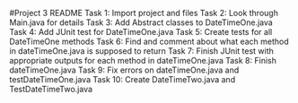 #Project 3 README
Task 1: Import project and files
Task 2: Look through Main.java for details
Task 3: Add Abstract classes to DateTimeOne.java
Task 4: Add JUnit test for DateTimeOne.java
Task 5: Create tests for all DateTimeOne methods
Task 6: Find and comment about what each method in dateTimeOne.java is supposed to return
Task 7: Finish JUnit test with appropriate outputs for each method in dateTimeOne.java
Task 8: Finish dateTimeOne.java
Task 9: Fix errors on dateTimeOne.java and testDateTimeOne.java
Task 10: Create DateTimeTwo.java and TestDateTimeTwo.java
